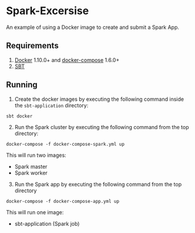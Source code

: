 # Spark-Excersise
An example of using a Docker image to create and submit a Spark App.

## Requirements
1. [Docker](https://docs.docker.com/engine/installation/) 1.10.0+ and [docker-compose](https://docs.docker.com/compose/) 1.6.0+
2. [SBT](http://www.scala-sbt.org/)

## Running
1. Create the docker images by executing the following command inside the ``sbt-application`` directory:

```sbt docker```

2. Run the Spark cluster by executing the following command from the top directory:

```docker-compose -f docker-compose-spark.yml up```

This will run two images: 
- Spark master
- Spark worker

3. Run the Spark app by executing the following command from the top directory

```docker-compose -f docker-compose-app.yml up```

This will run one image: 
- sbt-application (Spark job)